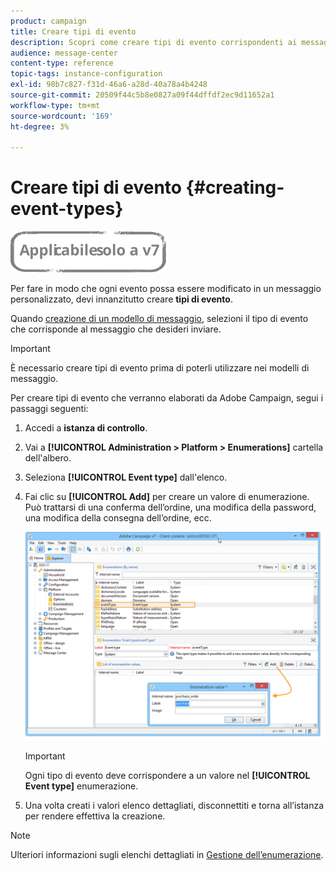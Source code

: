 ```yaml
---
product: campaign
title: Creare tipi di evento
description: Scopri come creare tipi di evento corrispondenti ai messaggi transazionali che desideri inviare in Adobe Campaign Classic.
audience: message-center
content-type: reference
topic-tags: instance-configuration
exl-id: 98b7c827-f31d-46a6-a28d-40a78a4b4248
source-git-commit: 20509f44c5b8e0827a09f44dffdf2ec9d11652a1
workflow-type: tm+mt
source-wordcount: '169'
ht-degree: 3%

---
```


# Creare tipi di evento {#creating-event-types}

![](../../assets/v7-only.svg)

Per fare in modo che ogni evento possa essere modificato in un messaggio personalizzato, devi innanzitutto creare **tipi di evento**.

Quando [creazione di un modello di messaggio](../../message-center/using/creating-the-message-template.md), selezioni il tipo di evento che corrisponde al messaggio che desideri inviare.

>[!IMPORTANT]
>
>È necessario creare tipi di evento prima di poterli utilizzare nei modelli di messaggio.

Per creare tipi di evento che verranno elaborati da Adobe Campaign, segui i passaggi seguenti:

1. Accedi a **istanza di controllo**.

1. Vai a **[!UICONTROL Administration > Platform > Enumerations]** cartella dell&#39;albero.

1. Seleziona **[!UICONTROL Event type]** dall&#39;elenco.

1. Fai clic su **[!UICONTROL Add]** per creare un valore di enumerazione. Può trattarsi di una conferma dell’ordine, una modifica della password, una modifica della consegna dell’ordine, ecc.

   ![](assets/messagecenter_eventtype_enum_001.png)

   >[!IMPORTANT]
   >
   >Ogni tipo di evento deve corrispondere a un valore nel **[!UICONTROL Event type]** enumerazione.

1. Una volta creati i valori elenco dettagliati, disconnettiti e torna all’istanza per rendere effettiva la creazione.

>[!NOTE]
>
>Ulteriori informazioni sugli elenchi dettagliati in [Gestione dell’enumerazione](../../platform/using/managing-enumerations.md).


